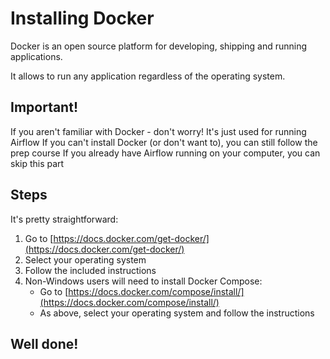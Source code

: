 # Installing Docker

Docker is an open source platform for developing, shipping and running applications.

It allows to run any application regardless of the operating system.

## Important!

If you aren't familiar with Docker - don't worry! It's just used for running Airflow
If you can't install Docker (or don't want to), you can still follow the prep course
If you already have Airflow running on your computer, you can skip this part

## Steps

It's pretty straightforward:

1. Go to [https://docs.docker.com/get-docker/](https://docs.docker.com/get-docker/)
2. Select your operating system
3. Follow the included instructions
4. Non-Windows users will need to install Docker Compose:
    - Go to [https://docs.docker.com/compose/install/](https://docs.docker.com/compose/install/)
    - As above, select your operating system and follow the instructions

## Well done!
